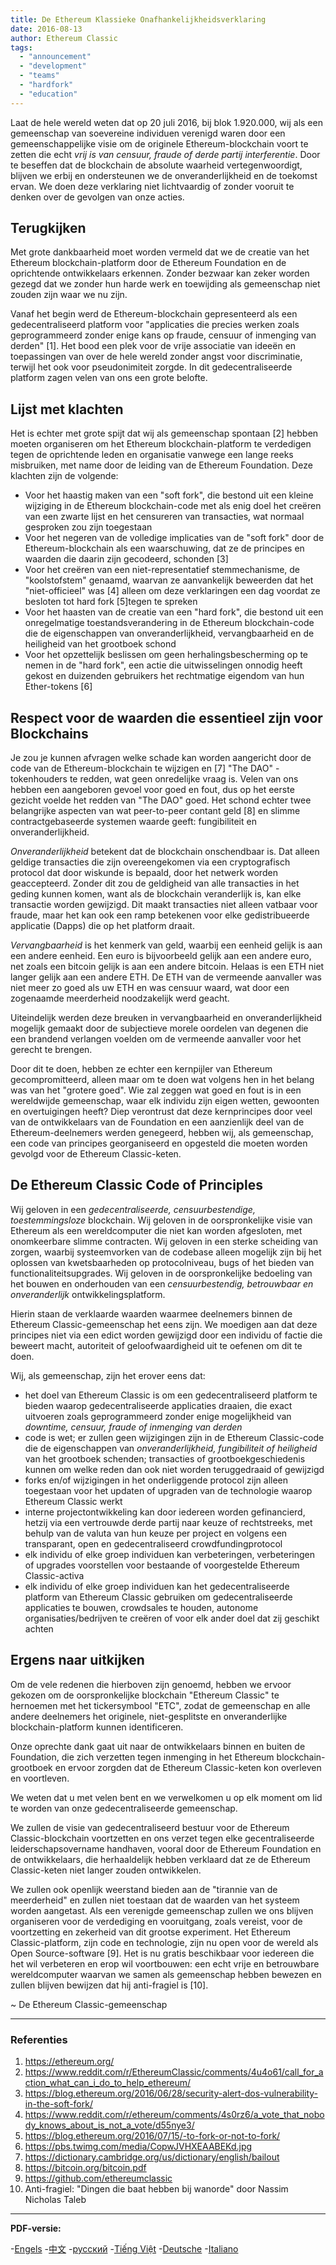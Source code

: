 ```yaml
---
title: De Ethereum Klassieke Onafhankelijkheidsverklaring
date: 2016-08-13
author: Ethereum Classic
tags:
  - "announcement"
  - "development"
  - "teams"
  - "hardfork"
  - "education"
---
```


Laat de hele wereld weten dat op 20 juli 2016, bij blok 1.920.000, wij als een gemeenschap van soevereine individuen verenigd waren door een gemeenschappelijke visie om de originele Ethereum-blockchain voort te zetten die echt *vrij is van censuur, fraude of derde partij interferentie*. Door te beseffen dat de blockchain de absolute waarheid vertegenwoordigt, blijven we erbij en ondersteunen we de onveranderlijkheid en de toekomst ervan. We doen deze verklaring niet lichtvaardig of zonder vooruit te denken over de gevolgen van onze acties.

## Terugkijken

Met grote dankbaarheid moet worden vermeld dat we de creatie van het Ethereum blockchain-platform door de Ethereum Foundation en de oprichtende ontwikkelaars erkennen. Zonder bezwaar kan zeker worden gezegd dat we zonder hun harde werk en toewijding als gemeenschap niet zouden zijn waar we nu zijn.

Vanaf het begin werd de Ethereum-blockchain gepresenteerd als een gedecentraliseerd platform voor "applicaties die precies werken zoals geprogrammeerd zonder enige kans op fraude, censuur of inmenging van derden" [1]. Het bood een plek voor de vrije associatie van ideeën en toepassingen van over de hele wereld zonder angst voor discriminatie, terwijl het ook voor pseudonimiteit zorgde. In dit gedecentraliseerde platform zagen velen van ons een grote belofte.

## Lijst met klachten

Het is echter met grote spijt dat wij als gemeenschap spontaan [2] hebben moeten organiseren om het Ethereum blockchain-platform te verdedigen tegen de oprichtende leden en organisatie vanwege een lange reeks misbruiken, met name door de leiding van de Ethereum Foundation. Deze klachten zijn de volgende:

- Voor het haastig maken van een "soft fork", die bestond uit een kleine wijziging in de Ethereum blockchain-code met als enig doel het creëren van een zwarte lijst en het censureren van transacties, wat normaal gesproken zou zijn toegestaan
- Voor het negeren van de volledige implicaties van de "soft fork" door de Ethereum-blockchain als een waarschuwing, dat ze de principes en waarden die daarin zijn gecodeerd, schonden [3]
- Voor het creëren van een niet-representatief stemmechanisme, de "koolstofstem" genaamd, waarvan ze aanvankelijk beweerden dat het "niet-officieel" was [4] alleen om deze verklaringen een dag voordat ze besloten tot hard fork [5]tegen te spreken
- Voor het haasten van de creatie van een "hard fork", die bestond uit een onregelmatige toestandsverandering in de Ethereum blockchain-code die de eigenschappen van onveranderlijkheid, vervangbaarheid en de heiligheid van het grootboek schond
- Voor het opzettelijk beslissen om geen herhalingsbescherming op te nemen in de "hard fork", een actie die uitwisselingen onnodig heeft gekost en duizenden gebruikers het rechtmatige eigendom van hun Ether-tokens [6]

## Respect voor de waarden die essentieel zijn voor Blockchains

Je zou je kunnen afvragen welke schade kan worden aangericht door de code van de Ethereum-blockchain te wijzigen en [7] "The DAO" -tokenhouders te redden, wat geen onredelijke vraag is. Velen van ons hebben een aangeboren gevoel voor goed en fout, dus op het eerste gezicht voelde het redden van "The DAO" goed. Het schond echter twee belangrijke aspecten van wat peer-to-peer contant geld [8] en slimme contractgebaseerde systemen waarde geeft: fungibiliteit en onveranderlijkheid.

*Onveranderlijkheid* betekent dat de blockchain onschendbaar is. Dat alleen geldige transacties die zijn overeengekomen via een cryptografisch protocol dat door wiskunde is bepaald, door het netwerk worden geaccepteerd. Zonder dit zou de geldigheid van alle transacties in het geding kunnen komen, want als de blockchain veranderlijk is, kan elke transactie worden gewijzigd. Dit maakt transacties niet alleen vatbaar voor fraude, maar het kan ook een ramp betekenen voor elke gedistribueerde applicatie (Dapps) die op het platform draait.

*Vervangbaarheid* is het kenmerk van geld, waarbij een eenheid gelijk is aan een andere eenheid. Een euro is bijvoorbeeld gelijk aan een andere euro, net zoals een bitcoin gelijk is aan een andere bitcoin. Helaas is een ETH niet langer gelijk aan een andere ETH. De ETH van de vermeende aanvaller was niet meer zo goed als uw ETH en was censuur waard, wat door een zogenaamde meerderheid noodzakelijk werd geacht.

Uiteindelijk werden deze breuken in vervangbaarheid en onveranderlijkheid mogelijk gemaakt door de subjectieve morele oordelen van degenen die een brandend verlangen voelden om de vermeende aanvaller voor het gerecht te brengen.

Door dit te doen, hebben ze echter een kernpijler van Ethereum gecompromitteerd, alleen maar om te doen wat volgens hen in het belang was van het "grotere goed". Wie zal zeggen wat goed en fout is in een wereldwijde gemeenschap, waar elk individu zijn eigen wetten, gewoonten en overtuigingen heeft? Diep verontrust dat deze kernprincipes door veel van de ontwikkelaars van de Foundation en een aanzienlijk deel van de Ethereum-deelnemers werden genegeerd, hebben wij, als gemeenschap, een code van principes georganiseerd en opgesteld die moeten worden gevolgd voor de Ethereum Classic-keten.

## De Ethereum Classic Code of Principles

Wij geloven in een *gedecentraliseerde, censuurbestendige, toestemmingsloze* blockchain. Wij geloven in de oorspronkelijke visie van Ethereum als een wereldcomputer die niet kan worden afgesloten, met onomkeerbare slimme contracten. Wij geloven in een sterke scheiding van zorgen, waarbij systeemvorken van de codebase alleen mogelijk zijn bij het oplossen van kwetsbaarheden op protocolniveau, bugs of het bieden van functionaliteitsupgrades. Wij geloven in de oorspronkelijke bedoeling van het bouwen en onderhouden van een *censuurbestendig, betrouwbaar en onveranderlijk* ontwikkelingsplatform.

Hierin staan de verklaarde waarden waarmee deelnemers binnen de Ethereum Classic-gemeenschap het eens zijn. We moedigen aan dat deze principes niet via een edict worden gewijzigd door een individu of factie die beweert macht, autoriteit of geloofwaardigheid uit te oefenen om dit te doen.

Wij, als gemeenschap, zijn het erover eens dat:

- het doel van Ethereum Classic is om een gedecentraliseerd platform te bieden waarop gedecentraliseerde applicaties draaien, die exact uitvoeren zoals geprogrammeerd zonder enige mogelijkheid van *downtime, censuur, fraude of inmenging van derden*
- code is wet; er zullen geen wijzigingen zijn in de Ethereum Classic-code die de eigenschappen van *onveranderlijkheid, fungibiliteit of heiligheid* van het grootboek schenden; transacties of grootboekgeschiedenis kunnen om welke reden dan ook niet worden teruggedraaid of gewijzigd
- forks en/of wijzigingen in het onderliggende protocol zijn alleen toegestaan voor het updaten of upgraden van de technologie waarop Ethereum Classic werkt
- interne projectontwikkeling kan door iedereen worden gefinancierd, hetzij via een vertrouwde derde partij naar keuze of rechtstreeks, met behulp van de valuta van hun keuze per project en volgens een transparant, open en gedecentraliseerd crowdfundingprotocol
- elk individu of elke groep individuen kan verbeteringen, verbeteringen of upgrades voorstellen voor bestaande of voorgestelde Ethereum Classic-activa
- elk individu of elke groep individuen kan het gedecentraliseerde platform van Ethereum Classic gebruiken om gedecentraliseerde applicaties te bouwen, crowdsales te houden, autonome organisaties/bedrijven te creëren of voor elk ander doel dat zij geschikt achten

## Ergens naar uitkijken

Om de vele redenen die hierboven zijn genoemd, hebben we ervoor gekozen om de oorspronkelijke blockchain "Ethereum Classic" te hernoemen met het tickersymbool "ETC", zodat de gemeenschap en alle andere deelnemers het originele, niet-gesplitste en onveranderlijke blockchain-platform kunnen identificeren.

Onze oprechte dank gaat uit naar de ontwikkelaars binnen en buiten de Foundation, die zich verzetten tegen inmenging in het Ethereum blockchain-grootboek en ervoor zorgden dat de Ethereum Classic-keten kon overleven en voortleven.

We weten dat u met velen bent en we verwelkomen u op elk moment om lid te worden van onze gedecentraliseerde gemeenschap.

We zullen de visie van gedecentraliseerd bestuur voor de Ethereum Classic-blockchain voortzetten en ons verzet tegen elke gecentraliseerde leiderschapsovername handhaven, vooral door de Ethereum Foundation en de ontwikkelaars, die herhaaldelijk hebben verklaard dat ze de Ethereum Classic-keten niet langer zouden ontwikkelen.

We zullen ook openlijk weerstand bieden aan de "tirannie van de meerderheid" en zullen niet toestaan dat de waarden van het systeem worden aangetast. Als een verenigde gemeenschap zullen we ons blijven organiseren voor de verdediging en vooruitgang, zoals vereist, voor de voortzetting en zekerheid van dit grootse experiment. Het Ethereum Classic-platform, zijn code en technologie, zijn nu open voor de wereld als Open Source-software [9]. Het is nu gratis beschikbaar voor iedereen die het wil verbeteren en erop wil voortbouwen: een echt vrije en betrouwbare wereldcomputer waarvan we samen als gemeenschap hebben bewezen en zullen blijven bewijzen dat hij anti-fragiel is [10].

~ De Ethereum Classic-gemeenschap

---

### Referenties

1. https://ethereum.org/
2. https://www.reddit.com/r/EthereumClassic/comments/4u4o61/call_for_action_what_can_i_do_to_help_ethereum/
3. https://blog.ethereum.org/2016/06/28/security-alert-dos-vulnerability-in-the-soft-fork/
4. https://www.reddit.com/r/ethereum/comments/4s0rz6/a_vote_that_nobody_knows_about_is_not_a_vote/d55nye3/
5. https://blog.ethereum.org/2016/07/15/-to-fork-or-not-to-fork/
6. https://pbs.twimg.com/media/CopwJVHXEAABEKd.jpg
7. https://dictionary.cambridge.org/us/dictionary/english/bailout
8. https://bitcoin.org/bitcoin.pdf
9. https://github.com/ethereumclassic
10. Anti-fragiel: "Dingen die baat hebben bij wanorde" door Nassim Nicholas Taleb

---

**PDF-versie:**

-[Engels](/ETC_Declaration_of_Independence.pdf) -[中文](/ETC_Declaration_of_Independence_chinese.pdf) -[русский](/ETC_Declaration_of_Independence_russian.pdf) -[Tiếng Việt](/ETC_Declaration_of_Independence_vietnamese.pdf) -[Deutsche](/ETC_Declaration_of_Independence_german.pdf) -[Italiano](/ETC_Declaration_of_Independence_italian.pdf)